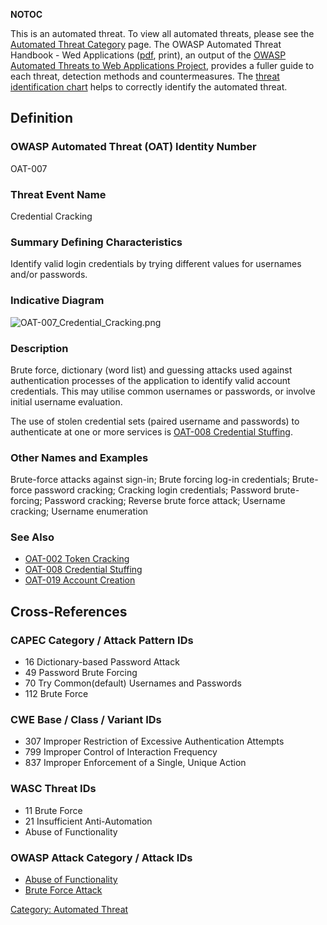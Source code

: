 __NOTOC__

This is an automated threat. To view all automated threats, please see
the [Automated Threat Category](:Category:Automated_Threat "wikilink")
page. The OWASP Automated Threat Handbook - Wed Applications
([pdf](https://www.owasp.org/index.php/File:Automated-threat-handbook.pdf),
print), an output of the [OWASP Automated Threats to Web Applications
Project](OWASP_Automated_Threats_to_Web_Applications "wikilink"),
provides a fuller guide to each threat, detection methods and
countermeasures. The [threat identification
chart](https://www.owasp.org/index.php/File:Oat-ontology-decision-chart.pdf)
helps to correctly identify the automated threat.

## Definition

### OWASP Automated Threat (OAT) Identity Number

OAT-007

### Threat Event Name

Credential Cracking

### Summary Defining Characteristics

Identify valid login credentials by trying different values for
usernames and/or passwords.

### Indicative Diagram

![OAT-007_Credential_Cracking.png](OAT-007_Credential_Cracking.png
"OAT-007_Credential_Cracking.png")

### Description

Brute force, dictionary (word list) and guessing attacks used against
authentication processes of the application to identify valid account
credentials. This may utilise common usernames or passwords, or involve
initial username evaluation.

The use of stolen credential sets (paired username and passwords) to
authenticate at one or more services is [OAT-008 Credential
Stuffing](OAT-008_Credential_Stuffing "wikilink").

### Other Names and Examples

Brute-force attacks against sign-in; Brute forcing log-in credentials;
Brute-force password cracking; Cracking login credentials; Password
brute-forcing; Password cracking; Reverse brute force attack; Username
cracking; Username enumeration

### See Also

  - [OAT-002 Token Cracking](OAT-002_Token_Cracking "wikilink")
  - [OAT-008 Credential
    Stuffing](OAT-008_Credential_Stuffing "wikilink")
  - [OAT-019 Account Creation](OAT-019_Account_Creation "wikilink")

## Cross-References

### CAPEC Category / Attack Pattern IDs

  - 16 Dictionary-based Password Attack
  - 49 Password Brute Forcing
  - 70 Try Common(default) Usernames and Passwords
  - 112 Brute Force

### CWE Base / Class / Variant IDs

  - 307 Improper Restriction of Excessive Authentication Attempts
  - 799 Improper Control of Interaction Frequency
  - 837 Improper Enforcement of a Single, Unique Action

### WASC Threat IDs

  - 11 Brute Force
  - 21 Insufficient Anti-Automation
  - Abuse of Functionality

### OWASP Attack Category / Attack IDs

  - [Abuse of
    Functionality](:Category:Abuse_of_Functionality "wikilink")
  - [Brute Force Attack](Brute_force_attack "wikilink")

[Category: Automated Threat](Category:_Automated_Threat "wikilink")